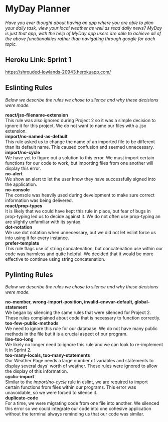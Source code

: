 # MyDay Planner
*Have you ever thought about having an app where you are able to plan your daily task, view your local weather as well as read daily news? MyDay is just that app, with the help of  MyDay app users are able to achieve all of the above functionalities rather than navigating through google for each topic.*

## Heroku Link: Sprint 1
https://shrouded-lowlands-20943.herokuapp.com/

## Eslinting Rules
*Below we describe the rules we chose to silence and why these decisions were made.*

**react/jsx-filename-extension**\
This rule was also ignored during Project 2 so it was a simple decision to ignore it for this project. We do not want to name our files with a .jsx extension.\
**import/no-named-as-default**\
This rule asked us to change the name of an imported file to be different than its default name. This caused confusion and seemed unnecessary.\
**import/no-cycle**\
We have yet to figure out a solution to this error. We must import certain functions for our code to work, but importing files from one another will display this error.\
**no-alert**\
We show an alert to let the user know they have successfully signed into the application.\
**no-console**\
The console was heavily used during development to make sure correct information was being delivered.\
**react/prop-types**\
It is likely that we could have kept this rule in place, but fear of bugs in prop-typing led us to decide against it. We do not often use prop-typing an are slightly unfamiliar with its syntax.\
**dot-notation**\
We use dot notation when unnecessary, but we did not let eslint force us into using it for every instance.\
**prefer-template**\
This rule flags use of string concatenation, but concatenation use within our code was harmless and quite helpful. We decided that it would be more effective to continue using string concatenation.

## Pylinting Rules
*Below we describe the rules we chose to silence and why these decisions were made.*

**no-member, wrong-import-position, invalid-envvar-default, global-statement**\
We began by silencing the same rules that were silenced for Project 2. These rules complained about code that is necessary to function correctly.\
**too-few-public-methods**\
We need to ignore this rule for our database. We do not have many public methods in the file but it is a crucial aspect of our program.\
**line-too-long**\
We likely no longer need to ignore this rule and we can look to re-implement it in Sprint 2.\
**too-many-locals, too-many-statements**\
Our Weather Page needs a large number of variables and statements to display several days' worth of weather. These rules were ignored to allow the display of this information.\
**cyclic-import**\
Similar to the *import/no-cycle* rule in eslint, we are required to import certain functions from files within our programs. This error was unavoidable, so we were forced to silence it.\
**duplicate-code**\
For a time, we were migrating code from one file into another. We silenced this error so we could integrate our code into one cohesive application without the terminal always reminding us that our code was similar.
